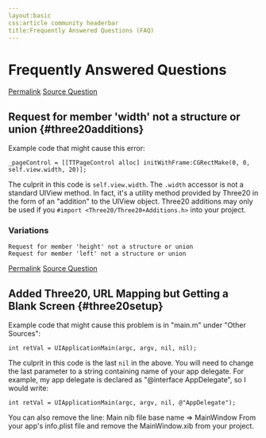 ```yaml
---
layout:basic
css:article community headerbar
title:Frequently Answered Questions (FAQ)
---
```


<div id="content">

<div class="fixed-width" markdown="1">

Frequently Answered Questions
=============================

<div class="authors">
  <a class="author" href="#three20additions">Permalink</a>
  <a class="author" href="https://groups.google.com/d/msg/three20/rbMr-NywpPU/ISKCzxsfwS8J">Source Question</a>
</div>

Request for member 'width' not a structure or union {#three20additions}
---------------------------------------------------

Example code that might cause this error:

    _pageControl = [[TTPageControl alloc] initWithFrame:CGRectMake(0, 0, self.view.width, 20)];

The culprit in this code is `self.view.width`. The `.width` accessor is not a standard UIView
method. In fact, it's a utility method provided by Three20 in the form of an "addition" to the
UIView object. Three20 additions may only be used if you
`#import <Three20/Three20+Additions.h>` into your project.

### Variations

    Request for member 'height' not a structure or union
    Request for member 'left' not a structure or union

<div class="authors">
  <a class="author" href="#three20setup">Permalink</a>
  <a class="author" href="http://groups.google.com/group/three20/browse_thread/thread/0243e2dcd848c129">Source Question</a>
</div>

Added Three20, URL Mapping but Getting a Blank Screen {#three20setup}
---------------------------------------------------

Example code that might cause this problem is in "main.m" under "Other Sources":

    int retVal = UIApplicationMain(argc, argv, nil, nil);

The culprit in this code is the last `nil` in the above.
You will need to change the last parameter to a string containing name of 
your app delegate. For example, my app delegate is declared as "@interface 
AppDelegate", so I would write: 

    int retVal = UIApplicationMain(argc, argv, nil, @"AppDelegate");

You can also remove the line:
    Main nib file base name => MainWindow
From your app's info.plist file and remove the MainWindow.xib from your project.


</div> <!-- .fixed-width -->

</div> <!-- #content -->
